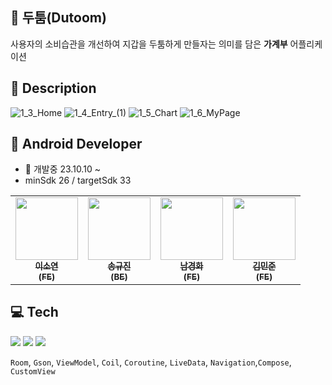 ## 🧮 두툼(Dutoom)
사용자의 소비습관을 개선하여 지갑을 두툼하게 만들자는 의미를 담은 **가계부** 어플리케이션

## 📑 Description
![1_3_Home](https://github.com/NBcamp-Android-Final-Project/Nbcamp_final_account_book/assets/124041716/2b739f8a-6182-4887-947f-8a0795364a00)
![1_4_Entry_(1)](https://github.com/NBcamp-Android-Final-Project/Nbcamp_final_account_book/assets/124041716/4e1f0ec1-9a2d-44bf-af8a-623b2335fbd5)
![1_5_Chart](https://github.com/NBcamp-Android-Final-Project/Nbcamp_final_account_book/assets/124041716/3c04694a-d798-4805-86a4-c99fd1c65e0e)
![1_6_MyPage](https://github.com/NBcamp-Android-Final-Project/Nbcamp_final_account_book/assets/124041716/852474ea-41f6-404e-818a-c86a44bd3ecb)



## 📱 Android Developer 
- 📅 개발중 23.10.10 ~
- minSdk 26 / targetSdk 33


<table>
  <tbody>
    <tr>
      <td align="center">
        <a href="https://github.com/ars-yeon">
            <img src="https://avatars.githubusercontent.com/u/68272722?v=4" width="100px;"><br /><sub>
            <b>이소연<br>(FE)</b><br />
        </a>
      </td>
      <td align="center">
        <a href="https://github.com/S4U2M">
            <img src="https://avatars.githubusercontent.com/u/66235655?v=4" width="100px;"><br /><sub>
            <b>송규진<br>(BE)</b></sub>
        </a>
      </td>
      <td align="center">
        <a href="https://github.com/KyungHwa0">
            <img src="https://avatars.githubusercontent.com/u/124041716?v=4" width="100px;"><br /><sub>
            <b>남경화<br>(FE)</b><br />
        </a>
      </td>
      <td align="center">
        <a href="https://github.com/thundevistan">
            <img src="https://avatars.githubusercontent.com/u/139092551?v=4" width="100px;"><br /><sub>
            <b>김민준<br>(FE)</b><br />
        </a>
      </td>         
     <tr/>
  </tbody>
</table>

## 💻 Tech
<img src="https://img.shields.io/badge/Kotlin-7F52FF?style=flat&logo=kotlin&logoColor=white"> <img src="https://img.shields.io/badge/Android-3DDC84?style=flat&logo=android&logoColor=white">
<img src="https://img.shields.io/badge/firebase-FFCA28?style=flat&logo=firebase&logoColor=white"><br>

`Room`, `Gson`, `ViewModel`, `Coil`, `Coroutine`, `LiveData`, `Navigation`,`Compose`, `CustomView`




